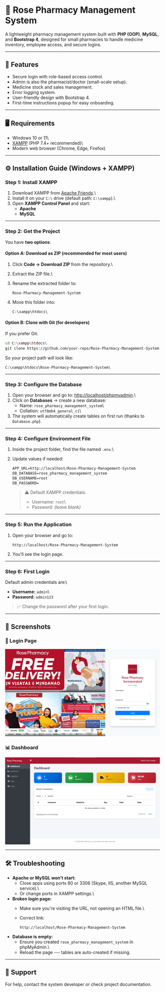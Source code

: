 # 🌹 Rose Pharmacy Management System

A lightweight pharmacy management system built with **PHP (OOP)**,
**MySQL**, and **Bootstrap 4**, designed for small pharmacies to handle
medicine inventory, employee access, and secure logins.

------------------------------------------------------------------------

## 🚀 Features

-   Secure login with role-based access control.
-   Admin is also the pharmacist/doctor (small-scale setup).
-   Medicine stock and sales management.
-   Error logging system.
-   User-friendly design with Bootstrap 4.
-   First-time instructions popup for easy onboarding.

------------------------------------------------------------------------

## 🖥️ Requirements

-   Windows 10 or 11\
-   [XAMPP](https://www.apachefriends.org/download.html) (PHP 7.4+
    recommended)\
-   Modern web browser (Chrome, Edge, Firefox)

------------------------------------------------------------------------

## ⚙️ Installation Guide (Windows + XAMPP)

### Step 1: Install XAMPP

1.  Download XAMPP from [Apache
    Friends](https://www.apachefriends.org/download.html).\
2.  Install it on your `C:\` drive (default path: `C:\xampp`).\
3.  Open **XAMPP Control Panel** and start:
    -   **Apache**
    -   **MySQL**

------------------------------------------------------------------------

### Step 2: Get the Project

You have **two options**:

#### Option A: Download as ZIP (recommended for most users)

1.  Click **Code → Download ZIP** from the repository.\

2.  Extract the ZIP file.\

3.  Rename the extracted folder to:

        Rose-Pharmacy-Management-System

4.  Move this folder into:

        C:\xampp\htdocs\

#### Option B: Clone with Git (for developers)

If you prefer Git:

``` bash
cd C:\xampp\htdocs\
git clone https://github.com/your-repo/Rose-Pharmacy-Management-System.git
```

So your project path will look like:

    C:\xampp\htdocs\Rose-Pharmacy-Management-System\

------------------------------------------------------------------------

### Step 3: Configure the Database

1.  Open your browser and go to: <http://localhost/phpmyadmin>.\
2.  Click on **Databases** → create a new database:
    -   Name: `rose_pharmacy_management_system`\
    -   Collation: `utf8mb4_general_ci`\
3.  The system will automatically create tables on first run (thanks to
    `Database.php`).

------------------------------------------------------------------------

### Step 4: Configure Environment File

1.  Inside the project folder, find the file named `.env`.\

2.  Update values if needed:

    ``` env
    APP_URL=http://localhost/Rose-Pharmacy-Management-System
    DB_DATABASE=rose_pharmacy_management_system
    DB_USERNAME=root
    DB_PASSWORD=
    ```

    > ⚠️ Default XAMPP credentials:
    > -   Username: `root`\
    > -   Password: *(leave blank)*

------------------------------------------------------------------------

### Step 5: Run the Application

1.  Open your browser and go to:

        http://localhost/Rose-Pharmacy-Management-System

2.  You'll see the login page.

------------------------------------------------------------------------

### Step 6: First Login

Default admin credentials are:\
- **Username:** `admin`\
- **Password:** `admin123`

> ✅ Change the password after your first login.

------------------------------------------------------------------------

## 📸 Screenshots

### 🔐 Login Page

![Login Page](docs/screenshot-login.png)

### 📊 Dashboard

![Dashboard](docs/screenshot-dashboard.png)

------------------------------------------------------------------------

## 🛠️ Troubleshooting

-   **Apache or MySQL won't start:**
    -   Close apps using ports 80 or 3306 (Skype, IIS, another MySQL
        service).\
    -   Or change ports in XAMPP settings.\
-   **Broken login page:**
    -   Make sure you're visiting the URL, not opening an HTML file.\

    -   Correct link:

            http://localhost/Rose-Pharmacy-Management-System
-   **Database is empty:**
    -   Ensure you created `rose_pharmacy_management_system` in
        phpMyAdmin.\
    -   Reload the page --- tables are auto-created if missing.

------------------------------------------------------------------------

## 📧 Support

For help, contact the system developer or check project documentation.
